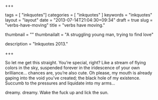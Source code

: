 +++

tags = [ "inkquotes"]
categories = [ "inkquotes" ]
keywords = "inkquotes"
layout = "layout"
date = "2013-07-14T21:04:30+09:34"
draft = true
slug = "verbs-have-moving"
title = "verbs have moving."

thumbnail = ""
thumbnailalt = "A struggling young man, trying to find love"

description = "Inkquotes 2013."

+++

So let me get this straight. You’re special, right? Like a stream of flying colors in the sky, suspended forever in the iridescence of your own brilliance… chances are, you’re also cute. Oh please, my mouth is already gaping into the void you’ve created; the black hole of my existence. Succumb to the pressures and liquidate into my arms…

dreamy. dreamy. Wake the fuck up and lick the sun. 

